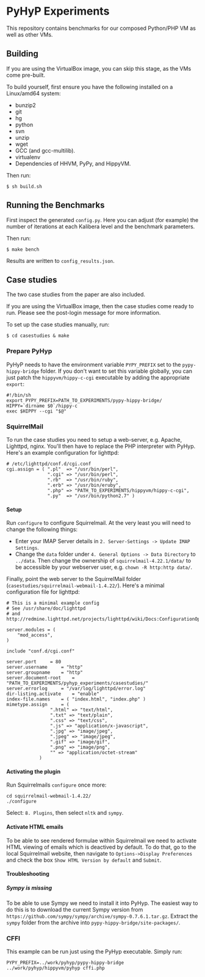 # PyHyP Experiments

This repository contains benchmarks for our composed Python/PHP VM as well
as other VMs.

## Building

If you are using the VirtualBox image, you can skip this stage, as the VMs come
pre-built.

To build yourself, first ensure you have the following installed on a
Linux/amd64 system:

 * bunzip2
 * git
 * hg
 * python
 * svn
 * unzip
 * wget
 * GCC (and gcc-multilib).
 * virtualenv
 * Dependencies of HHVM, PyPy, and HippyVM.

Then run:

```
$ sh build.sh
```

## Running the Benchmarks

First inspect the generated `config.py`. Here you can adjust (for example)
the number of iterations at each Kalibera level and the benchmark parameters.

Then run:

```
$ make bench
```

Results are written to `config_results.json`.

## Case studies

The two case studies from the paper are also included.

If you are using the VirtualBox image, then the case studies come ready to run.
Please see the post-login message for more information.

To set up the case studies manually, run:

```
$ cd casestudies & make
```

### Prepare PyHyp

PyHyP needs to have the environment variable `PYPY_PREFIX` set to the
`pypy-hippy-bridge` folder. If you don't want to set this variable globally, you
can just patch the `hippyvm/hippy-c-cgi` executable by adding the appropriate
`export`:

```
#!/bin/sh
export PYPY_PREFIX=PATH_TO_EXPERIMENTS/pypy-hippy-bridge/
HIPPY=`dirname $0`/hippy-c
exec $HIPPY --cgi "$@"
```

### SquirrelMail

To run the case studies you need to setup a web-server, e.g. Apache,
Lighttpd, nginx. You'll then have to replace the PHP interpreter with PyHyp.
Here's an example configuration for lighttpd:

```
# /etc/lighttpd/conf.d/cgi.conf
cgi.assign = ( ".pl"  => "/usr/bin/perl",
               ".cgi" => "/usr/bin/perl",
               ".rb"  => "/usr/bin/ruby",
               ".erb" => "/usr/bin/eruby",
               ".php" => "PATH_TO_EXPERIMENTS/hippyvm/hippy-c-cgi",
               ".py"  => "/usr/bin/python2.7" )
```

#### Setup

Run `configure` to configure Squirrelmail. At the very least you will need to
change the following things:

* Enter your IMAP Server details in `2. Server-Settings -> Update IMAP Settings`.
* Change the `data` folder under `4. General Options -> Data Directory` to
  `../data`. Then change the ownership of `squirrelmail-4.22.1/data/` to be
  accessible by your webserver user, e.g. `chown -R http:http data/`.

Finally, point the web server to the SquirrelMail folder
(`casestudies/squirrelmail-webmail-1.4.22/`). Here's a minimal configuration
file for lighttpd:

```
# This is a minimal example config
# See /usr/share/doc/lighttpd
# and http://redmine.lighttpd.net/projects/lighttpd/wiki/Docs:ConfigurationOptions

server.modules = (
	"mod_access",
)

include "conf.d/cgi.conf"

server.port		= 80
server.username		= "http"
server.groupname	= "http"
server.document-root	= "PATH_TO_EXPERIMENTS/pyhyp_experiments/casestudies/"
server.errorlog		= "/var/log/lighttpd/error.log"
dir-listing.activate	= "enable"
index-file.names	= ( "index.html", "index.php" )
mimetype.assign		= (
				".html" => "text/html",
				".txt" => "text/plain",
				".css" => "text/css",
				".js" => "application/x-javascript",
				".jpg" => "image/jpeg",
				".jpeg" => "image/jpeg",
				".gif" => "image/gif",
				".png" => "image/png",
				"" => "application/octet-stream"
			)
```

#### Activating the plugin

Run Squirrelmails `configure` once more:

```
cd squirrelmail-webmail-1.4.22/
./configure
```

Select: `8. Plugins`, then select `nltk` and `sympy`.

#### Activate HTML emails

To be able to see rendered formulae within Squirrelmail we need to activate HTML
viewing of emails which is deactived by default. To do that, go to the local
Squirrelmail website, then navigate to `Options->Display Preferences` and check
the box `Show HTML Version by default` and `Submit`.

#### Troubleshooting

##### Sympy is missing

To be able to use Sympy we need to install it into PyHyp.
The easiest way to do this is to download the current Sympy version from
`https://github.com/sympy/sympy/archive/sympy-0.7.6.1.tar.gz`. Extract
the `sympy` folder from the archive into `pypy-hippy-bridge/site-packages/`.

### CFFI

This example can be run just using the PyHyp executable. Simply run:

```
PYPY_PREFIX=../work/pyhyp/pypy-hippy-bridge ../work/pyhyp/hippyvm/pyhyp cffi.php
```


